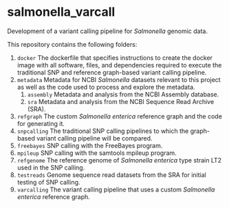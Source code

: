 # salmonella_varcall
Development of a variant calling pipeline for *Salmonella* genomic data.

This repository contains the following folders:

1. `docker` The dockerfile that specifies instructions to create the docker image with all software, files, and dependencies required to execute the traditional SNP and reference graph-based variant calling pipeline.
2. `metadata` Metadata for NCBI *Salmonella* datasets relevant to this project as well as the code used to process and explore the metadata.
   1. `assembly` Metadata and analysis from the NCBI Assembly database.
   2. `sra` Metadata and analysis from the NCBI Sequence Read Archive (SRA).
3. `refgraph` The custom *Salmonella enterica* reference graph and the code for generating it.
4. `snpcalling` The traditional SNP calling pipelines to which the graph-based variant calling pipeline will be compared.
 1. `freebayes` SNP calling with the FreeBayes program.
 2. `mpileup` SNP calling with the samtools mpileup program.
 3. `refgenome` The reference genome of *Salmonella enterica* type strain LT2 used in the SNP calling.
 4. `testreads` Genome sequence read datasets from the SRA for initial testing of SNP calling.
5. `varcalling` The variant calling pipeline that uses a custom *Salmonella enterica* reference graph.
